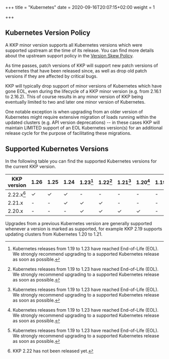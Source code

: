 +++
title = "Kubernetes"
date = 2020-09-16T20:07:15+02:00
weight = 1

+++

## Kubernetes Version Policy

A KKP minor version supports all Kubernetes versions which were supported upstream
at the time of its release. You can find more details about the upstream support
policy in the [Version Skew Policy](https://kubernetes.io/docs/setup/release/version-skew-policy/#supported-versions).

As time passes, patch versions of KKP will support new patch versions of Kubernetes
that have been released since, as well as drop old patch versions if they are
affected by critical bugs.

KKP will typically drop support of minor versions of Kubernetes which have gone EOL,
even during the lifecycle of a KKP minor version (e.g. from 2.16.1 to 2.16.2).
This of course results in any minor version of KKP being eventually limited to two
and later one minor version of Kubernetes.

One notable exception is when upgrading from an older version of Kubernetes might
require extensive migration of loads running within the updated clusters (e.g. API
version deprecations) -- in these cases KKP will maintain LIMITED support of an EOL
Kubernetes version(s) for an additional release cycle for the purpose of facilitating
these migrations.

## Supported Kubernetes Versions

In the following table you can find the supported Kubernetes versions for the
current KKP version.

| KKP version          | 1.26 | 1.25 |1.24 | 1.23[^2]| 1.22[^2] | 1.21[^2] | 1.20[^2] | 1.19[^2] |
| -------------------  | ---- | ---- | --- | ------- | -------- | -------- | -------- | -------- |
| 2.22.x[^not-out-yet] | ✓    | ✓    | ✓   | -       | -        | -        | -        | -        |
| 2.21.x               | -    | -    | ✓   | ✓       | ✓        | -        | -        | -        |
| 2.20.x               | -    | -    | -   | ✓       | ✓        | ✓        | ✓        | -        |


[^2]: Kubernetes releases from 1.19 to 1.23 have reached End-of-Life (EOL). We strongly recommend upgrading to a supported Kubernetes release as soon as possible.

[^not-out-yet]: KKP 2.22 has not been released yet.

Upgrades from a previous Kubernetes version are generally supported whenever a version is marked as supported, for example KKP 2.19 supports updating clusters from Kubernetes 1.20 to 1.21.
